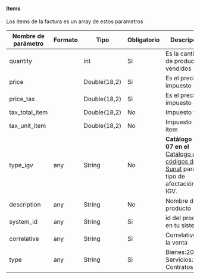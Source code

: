 #### Items
Los items de la factura es un array de estos parametros

Nombre de parámetro | Formato | Tipo | Obligatorio | Descripcion 
------------ | ------------- | ------------- | ------------- | -------------
quantity |  | int | Si | Es la cantidad de productos vendidos
price |  | Double(18,2) | Si | Es el precio sin impuesto
price_tax |  | Double(18,2) | Si | Es el precio con impuesto
tax_total_item |  | Double(18,2) | No | Impuesto total
tax_unit_item |  | Double(18,2) | No | Impuesto por item
type_igv | any | String | No | **Catálogo No. 07 en el** [Catálogo de códigos de Sunat](catalogo-de-codigos.pdf) para el tipo de afectación del IGV.
description | any | String | No | Nombre del producto
system_id | any| String | Si | id del producto en tu sistema
correlative | any| String | Si | Correlativo en la venta
type | any| String | Si | Bienes:2001, Servicios:2002, Contratos:2003
